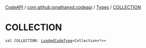[CodeAPI](../../index.md) / [com.github.jonathanxd.codeapi](../index.md) / [Types](index.md) / [COLLECTION](.)

# COLLECTION

`val COLLECTION: `[`LoadedCodeType`](../../com.github.jonathanxd.codeapi.type/-loaded-code-type/index.md)`<Collection<*>>`